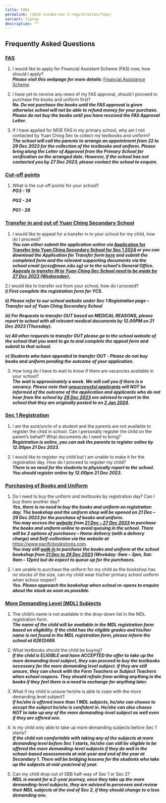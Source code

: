 ```yaml
---
title: FAQs
permalink: /2024-intake-sec-1-registration/faqs/
variant: tiptap
description: ""
---
```

<h2>Frequently Asked Questions</h2><h3><u>FAS</u><br></h3><ol><li><p>I would like to apply for Financial Assistant Scheme (FAS) now, how should I apply?<br><strong><em>Please visit this webpage for more details: </em></strong><a href="/others/financial-assistance-scheme-fas/" rel="noopener noreferrer nofollow" target="_blank">Financial Assistance Scheme</a></p></li><li><p>I have yet to receive any news of my FAS approval, should I proceed to purchase the books and uniform first?<br><strong><em>No. Do not purchase the books until the FAS approval is given otherwise school will not be able to refund money for your purchase. Please do not buy the books until you have received the FAS Approval Letter.</em></strong></p></li><li><p>If I have applied for MOE FAS in my primary school, why am I not contacted by Yuan Ching Sec to collect my textbooks and uniform?<br><strong><em>The school will call the parents to arrange an appointment from 22 to 29 Dec 2023 for the collection of the textbooks and uniform. Please bring along the Letter of Approval from the Primary School for verification on the arranged date. However, if the school has not contacted you by 27 Dec 2023, please contact the school to enquire.</em></strong></p></li></ol><h3><u>Cut-off points</u><br></h3><ol data-tight="true" class="tight"><li><p>What is the cut-off points for your school?<br><strong><em>PG3 - 19</em></strong></p><p><strong><em>PG2 - 24</em></strong></p><p><strong><em>PG1 - 28</em></strong></p></li></ol><h3><u>Transfer in and out of Yuan Ching Secondary School</u></h3><ol data-tight="true" class="tight"><li><p>I would like to appeal for a transfer in to your school for my child, how do I proceed?<br><strong><em>You can either submit the application online via </em><a href="https://go.gov.sg/s1yctransferin2024" rel="noopener noreferrer nofollow" target="_blank">Application for Transfer Into Yuan Ching Secondary School for Sec 1 2024</a><em> or you can download the Application for Transfer form <a href="/files/Transfer_into_YCSS_for_Sec_1_2024_cleared.pdf" rel="noopener noreferrer nofollow" target="_blank">here</a> and submit the completed form and the relevant supporting documents via the school email (ycss@moe.edu.sg) or to the school’s General Office. <u>Appeals to transfer IN to Yuan Ching Sec School need to be made by 27 Dec 2023 (Wednesday).</u></em></strong></p></li></ol><p>2.I would like to transfer out from your school, how do I proceed?<br><strong><em>i) First complete the registration form for YCS.</em></strong></p><p><strong><em>ii) Please refer to our school website under Sec 1 Registration page – Transfer out of Yuan Ching Secondary School</em></strong></p><p><strong><em>iii) For Requests to transfer OUT based on MEDICAL REASONS, please report to school with all relevant medical documents by 12.00PM on 21 Dec 2023 (Thursday).</em></strong></p><p><strong><em>iv) All other requests to transfer OUT please go to the school website of the school that you want to go to and complete the appeal form and submit to that school.</em></strong></p><p><strong><em>v) Students who have appealed to transfer OUT - Please do not buy books and uniform pending the outcome of your application.</em></strong></p><ol start="3" data-tight="true" class="tight"><li><p>How long do I have to wait to know if there are vacancies available in your school?<br><strong><em>The wait is approximately a week. We will call you if there is a vacancy. Please note that <u>unsuccessful applicants</u> will NOT be informed of the outcome of the application and applicants who do not hear from the school by <u>29 Dec 2023</u> are advised to report to the school that they are originally posted to on <u>2 Jan 2024</u>.</em></strong></p></li></ol><h3><u>Sec 1 Registration</u><br></h3><ol><li><p>I am the aunt/uncle of a student and the parents are not available to register the child in school. Can I personally register the child on the parent’s behalf? What documents do I need to bring?<br><strong><em>Registration is online, you can ask the parents to register online by 12.00pm 21 Dec 2023.</em></strong></p></li><li><p>I would like to register my child but I am unable to make it for the registration day. How do I proceed to register my child?<br><strong><em>There is no need for the students to physically report to the school. You should register online by 12.00pm 21 Dec 2023.</em></strong></p></li></ol><h3><u>Purchasing of Books and Uniform</u><br></h3><ol><li><p>Do I need to buy the uniform and textbooks by registration day? Can I buy them another day?<br><strong><em>Yes, there is no need to buy the books and uniform on registration day. The bookshop and the uniform shop will be opened on 21 Dec – 29 Dec 2023 for the purchase of books and uniform. <br>You may access the <u>website</u> from <u>21 Dec – 27 Dec 2023</u> to purchase the books and uniform online to avoid queuing in the school. There will be 2 options of purchases – Home delivery (with a delivery charge) and Self-collection via the website at </em></strong><a href="https://www.pacificbookstores.com" rel="noopener noreferrer nofollow" target="_blank">https://www.pacificbookstores.com</a><strong><em>.<br>You may still <u>walk in </u>to purchase the books and uniform at the school bookshop from <u>21 Dec to 29 Dec 2023</u> (Weekday: 9am – 3pm, Sat: 9am – 12pm) but do expect to queue up for the purchases.</em></strong></p></li><li><p>I am unable to purchase the uniform for my child as the bookshop has no stocks of the size, can my child wear his/her primary school uniform when school reopen? <br><strong><em>Yes. Please approach the bookshop when school re-opens to enquire about the stock as soon as possible.</em></strong></p></li></ol><h3><u>More Demanding Level (MDL) Subjects</u><br></h3><ol><li><p>The child’s name is not available in the drop-down list in the MDL registration form. <br><strong><em>The name of the child will be available in the MDL registration form based on eligibility. If the child has the eligible grades and his/her name is not found in the MDL registration form, please inform the school at 62612489.</em></strong></p></li><li><p>What textbooks should the child be buying? <br><strong><em>If the child is ELIGIBLE and have ACCEPTED the offer to take up the more demanding level subject, they can proceed to buy the textbooks necessary for the more demanding level subject. If they are still unsure, they can check with the Form Teachers or Subject Teachers when school reopens. They should refrain from writing anything in the books if they feel there is a need to exchange for anything later.</em></strong></p></li><li><p>What if my child is unsure he/she is able to cope with the more demanding level subject?<br><strong><em>If he/she is offered more than 1 MDL subjects, he/she can choose to accept the subject he/she is confident in. He/she can also choose NOT to take up any of the more demanding-level subject as well even if they are offered one.</em></strong></p></li><li><p>Is my child only able to take up more demanding subjects before Sec 1 starts? <br><strong><em>If the child not comfortable with taking any of the subjects at more demanding level before Sec 1 starts, he/she can still be eligible to be offered the more demanding-level subjects if they do well in the school-based assessments at mid-year and end of the year at Secondary 1. There will be bridging lessons for the students who take up the subjects at mid-year/end of year.</em></strong></p></li><li><p>Can my child drop out of SBB half-way of Sec 1 or Sec 2? <br><strong><em>MDL is meant for a 2-year journey, once they take up the more demanding-level subjects, they are advised to persevere and review their MDL subjects at the end of Sec 2, if they should change to a less demanding one.</em></strong></p></li></ol><p></p>
